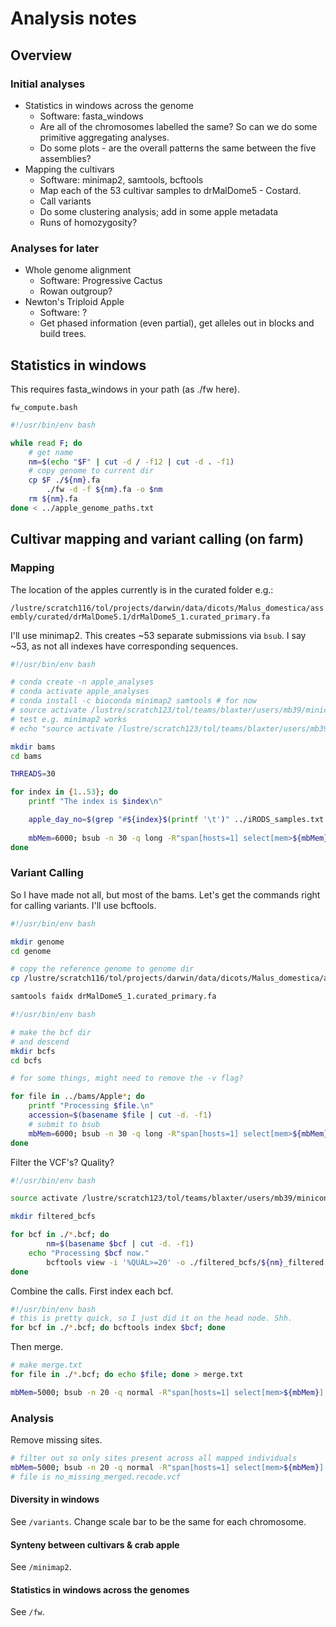 # Analysis notes

## Overview

### Initial analyses

- Statistics in windows across the genome
  - Software: fasta_windows
  - Are all of the chromosomes labelled the same? So can we do some primitive aggregating analyses.
  - Do some plots - are the overall patterns the same between the five assemblies?
- Mapping the cultivars
  - Software: minimap2, samtools, bcftools
  - Map each of the 53 cultivar samples to drMalDome5 - Costard.
  - Call variants
  - Do some clustering analysis; add in some apple metadata
  - Runs of homozygosity?

### Analyses for later
- Whole genome alignment
  - Software: Progressive Cactus
  - Rowan outgroup?
- Newton's Triploid Apple
  - Software: ?
  - Get phased information (even partial), get alleles out in blocks and build trees.

## Statistics in windows

This requires fasta_windows in your path (as ./fw here). 

`fw_compute.bash`

```bash
#!/usr/bin/env bash

while read F; do
	# get name
	nm=$(echo "$F" | cut -d / -f12 | cut -d . -f1)
	# copy genome to current dir
	cp $F ./${nm}.fa
        ./fw -d -f ${nm}.fa -o $nm
	rm ${nm}.fa
done < ../apple_genome_paths.txt
```

## Cultivar mapping and variant calling (on farm)

### Mapping

The location of the apples currently is in the curated folder e.g.:

`/lustre/scratch116/tol/projects/darwin/data/dicots/Malus_domestica/assembly/curated/drMalDome5.1/drMalDome5_1.curated_primary.fa`

I'll use minimap2. This creates ~53 separate submissions via `bsub`. I say ~53, as not all indexes have corresponding sequences.

```bash
#!/usr/bin/env bash

# conda create -n apple_analyses
# conda activate apple_analyses
# conda install -c bioconda minimap2 samtools # for now
# source activate /lustre/scratch123/tol/teams/blaxter/users/mb39/miniconda3/envs/apple_analyses
# test e.g. minimap2 works
# echo "source activate /lustre/scratch123/tol/teams/blaxter/users/mb39/miniconda3/envs/apple_analyses; minimap2" >> test.bash && bash test.bash; rm test.bash

mkdir bams
cd bams

THREADS=30

for index in {1..53}; do
    printf "The index is $index\n"

    apple_day_no=$(grep "#${index}$(printf '\t')" ../iRODS_samples.txt | awk '{print $2}')
    
    mbMem=6000; bsub -n 30 -q long -R"span[hosts=1] select[mem>${mbMem}] rusage[mem=${mbMem}]" -M${mbMem} -o %J_${index}.out -e %J_${index}.err "source activate /lustre/scratch123/tol/teams/blaxter/users/mb39/miniconda3/envs/apple_analyses; minimap2 -ax sr -t $THREADS /lustre/scratch116/tol/projects/darwin/data/dicots/Malus_domestica/assembly/curated/drMalDome5.1/drMalDome5_1.curated_primary.fa ../fastqs/39617#"${index}"/39617#"${index}"_1.R1.fq.gz ../fastqs/39617#"${index}"/39617#"${index}"_1.R2.fq.gz | samtools view -b - | samtools sort --threads $THREADS - > ${apple_day_no}.sorted.bam"
done

```

### Variant Calling

So I have made not all, but most of the bams. Let's get the commands right for calling variants. I'll use bcftools.

```bash
#!/usr/bin/env bash

mkdir genome
cd genome

# copy the reference genome to genome dir
cp /lustre/scratch116/tol/projects/darwin/data/dicots/Malus_domestica/assembly/curated/drMalDome5.1/drMalDome5_1.curated_primary.fa .

samtools faidx drMalDome5_1.curated_primary.fa
```

```bash
#!/usr/bin/env bash

# make the bcf dir
# and descend
mkdir bcfs
cd bcfs

# for some things, might need to remove the -v flag?

for file in ../bams/Apple*; do
    printf "Processing $file.\n"
    accession=$(basename $file | cut -d. -f1)
    # submit to bsub
    mbMem=6000; bsub -n 30 -q long -R"span[hosts=1] select[mem>${mbMem}] rusage[mem=${mbMem}]" -M${mbMem} -o %J_${accession}.out -e %J_${accession}.err "source activate /lustre/scratch123/tol/teams/blaxter/users/mb39/miniconda3/envs/apple_analyses; bcftools mpileup --threads 30 -Ou -f ../genome/drMalDome5_1.curated_primary.fa $file | bcftools call --threads 30 -mv -Ob -o ${accession}.bcf"
done

```

Filter the VCF's? Quality?

```bash
#!/usr/bin/env bash

source activate /lustre/scratch123/tol/teams/blaxter/users/mb39/miniconda3/envs/apple_analyses

mkdir filtered_bcfs

for bcf in ./*.bcf; do
        nm=$(basename $bcf | cut -d. -f1)
	echo "Processing $bcf now."
        bcftools view -i '%QUAL>=20' -o ./filtered_bcfs/${nm}_filtered.bcf $bcf
done
```

Combine the calls. First index each bcf.

```bash
#!/usr/bin/env bash
# this is pretty quick, so I just did it on the head node. Shh.
for bcf in ./*.bcf; do bcftools index $bcf; done
```

Then merge. 

```bash
# make merge.txt
for file in ./*.bcf; do echo $file; done > merge.txt

mbMem=5000; bsub -n 20 -q normal -R"span[hosts=1] select[mem>${mbMem}] rusage[mem=${mbMem}]" -M${mbMem} -o %J.out -e %J.err "source activate /lustre/scratch123/tol/teams/blaxter/users/mb39/miniconda3/envs/apple_analyses; bcftools merge -l merge.txt --threads 20 -Oz -o merged.vcf.gz"
```

### Analysis

Remove missing sites.

```bash 
# filter out so only sites present across all mapped individuals
mbMem=5000; bsub -n 20 -q normal -R"span[hosts=1] select[mem>${mbMem}] rusage[mem=${mbMem}]" -M${mbMem} -o %J.out -e %J.err "source activate /lustre/scratch123/tol/teams/blaxter/users/mb39/miniconda3/envs/apple_analyses; vcftools --gzvcf merged.vcf.gz --max-missing 1.0 --out no_missing_merged --recode --recode-INFO-all"
# file is no_missing_merged.recode.vcf
```

#### Diversity in windows

See `/variants`. Change scale bar to be the same for each chromosome.

#### Synteny between cultivars & crab apple

See `/minimap2`.

#### Statistics in windows across the genomes

See `/fw`.